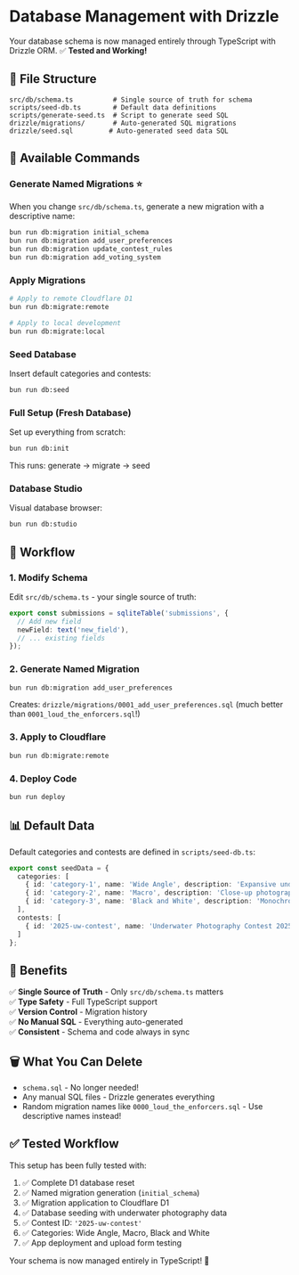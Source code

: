 # Database Management with Drizzle

Your database schema is now managed entirely through TypeScript with Drizzle ORM. ✅ **Tested and Working!**

## 📁 File Structure

```
src/db/schema.ts          # Single source of truth for schema
scripts/seed-db.ts        # Default data definitions  
scripts/generate-seed.ts  # Script to generate seed SQL
drizzle/migrations/       # Auto-generated SQL migrations
drizzle/seed.sql         # Auto-generated seed data SQL
```

## 🚀 Available Commands

### Generate Named Migrations ⭐
When you change `src/db/schema.ts`, generate a new migration with a descriptive name:
```bash
bun run db:migration initial_schema
bun run db:migration add_user_preferences  
bun run db:migration update_contest_rules
bun run db:migration add_voting_system
```

### Apply Migrations
```bash
# Apply to remote Cloudflare D1
bun run db:migrate:remote

# Apply to local development
bun run db:migrate:local
```

### Seed Database
Insert default categories and contests:
```bash
bun run db:seed
```

### Full Setup (Fresh Database)
Set up everything from scratch:
```bash
bun run db:init
```
This runs: generate → migrate → seed

### Database Studio
Visual database browser:
```bash
bun run db:studio
```

## 🔄 Workflow

### 1. Modify Schema
Edit `src/db/schema.ts` - your single source of truth:

```typescript
export const submissions = sqliteTable('submissions', {
  // Add new field
  newField: text('new_field'),
  // ... existing fields
});
```

### 2. Generate Named Migration
```bash
bun run db:migration add_user_preferences
```
Creates: `drizzle/migrations/0001_add_user_preferences.sql` (much better than `0001_loud_the_enforcers.sql`!)

### 3. Apply to Cloudflare
```bash
bun run db:migrate:remote
```

### 4. Deploy Code
```bash
bun run deploy
```

## 📊 Default Data

Default categories and contests are defined in `scripts/seed-db.ts`:

```typescript
export const seedData = {
  categories: [
    { id: 'category-1', name: 'Wide Angle', description: 'Expansive underwater scenes, coral reefs, and seascapes' },
    { id: 'category-2', name: 'Macro', description: 'Close-up photography of small marine life and details' },
    { id: 'category-3', name: 'Black and White', description: 'Monochrome underwater photography showcasing contrast and composition' }
  ],
  contests: [
    { id: '2025-uw-contest', name: 'Underwater Photography Contest 2025', description: 'Annual underwater photography competition' }
  ]
};
```

## 🎯 Benefits

✅ **Single Source of Truth** - Only `src/db/schema.ts` matters  
✅ **Type Safety** - Full TypeScript support  
✅ **Version Control** - Migration history  
✅ **No Manual SQL** - Everything auto-generated  
✅ **Consistent** - Schema and code always in sync

## 🗑️ What You Can Delete

- `schema.sql` - No longer needed!
- Any manual SQL files - Drizzle generates everything
- Random migration names like `0000_loud_the_enforcers.sql` - Use descriptive names instead!

## ✅ Tested Workflow

This setup has been fully tested with:
1. ✅ Complete D1 database reset  
2. ✅ Named migration generation (`initial_schema`)
3. ✅ Migration application to Cloudflare D1
4. ✅ Database seeding with underwater photography data
5. ✅ Contest ID: `'2025-uw-contest'` 
6. ✅ Categories: Wide Angle, Macro, Black and White
7. ✅ App deployment and upload form testing

Your schema is now managed entirely in TypeScript! 🎉 